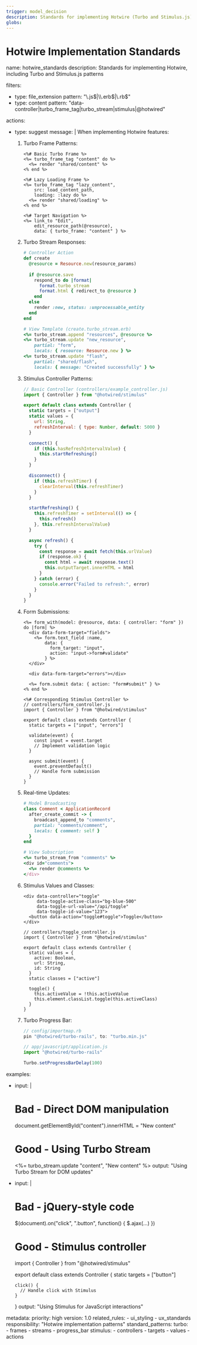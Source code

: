 ```yaml
---
trigger: model_decision
description: Standards for implementing Hotwire (Turbo and Stimulus.js) in Rails applications
globs:
---
```

# Hotwire Implementation Standards

<rule>
name: hotwire_standards
description: Standards for implementing Hotwire, including Turbo and Stimulus.js patterns

filters:
  - type: file_extension
    pattern: "\\.js$|\\.erb$|\\.rb$"
  - type: content
    pattern: "data-controller|turbo_frame_tag|turbo_stream|stimulus|@hotwired"

actions:
  - type: suggest
    message: |
      When implementing Hotwire features:

      1. Turbo Frame Patterns:
         ```erb
         <%# Basic Turbo Frame %>
         <%= turbo_frame_tag "content" do %>
           <%= render "shared/content" %>
         <% end %>

         <%# Lazy Loading Frame %>
         <%= turbo_frame_tag "lazy_content",
             src: load_content_path,
             loading: :lazy do %>
           <%= render "shared/loading" %>
         <% end %>

         <%# Target Navigation %>
         <%= link_to "Edit",
             edit_resource_path(@resource),
             data: { turbo_frame: "content" } %>
         ```

      2. Turbo Stream Responses:
         ```ruby
         # Controller Action
         def create
           @resource = Resource.new(resource_params)
           
           if @resource.save
             respond_to do |format|
               format.turbo_stream
               format.html { redirect_to @resource }
             end
           else
             render :new, status: :unprocessable_entity
           end
         end

         # View Template (create.turbo_stream.erb)
         <%= turbo_stream.append "resources", @resource %>
         <%= turbo_stream.update "new_resource",
             partial: "form",
             locals: { resource: Resource.new } %>
         <%= turbo_stream.update "flash",
             partial: "shared/flash",
             locals: { message: "Created successfully" } %>
         ```

      3. Stimulus Controller Patterns:
         ```javascript
         // Basic Controller (controllers/example_controller.js)
         import { Controller } from "@hotwired/stimulus"

         export default class extends Controller {
           static targets = ["output"]
           static values = {
             url: String,
             refreshInterval: { type: Number, default: 5000 }
           }

           connect() {
             if (this.hasRefreshIntervalValue) {
               this.startRefreshing()
             }
           }

           disconnect() {
             if (this.refreshTimer) {
               clearInterval(this.refreshTimer)
             }
           }

           startRefreshing() {
             this.refreshTimer = setInterval(() => {
               this.refresh()
             }, this.refreshIntervalValue)
           }

           async refresh() {
             try {
               const response = await fetch(this.urlValue)
               if (response.ok) {
                 const html = await response.text()
                 this.outputTarget.innerHTML = html
               }
             } catch (error) {
               console.error("Failed to refresh:", error)
             }
           }
         }
         ```

      4. Form Submissions:
         ```erb
         <%= form_with(model: @resource, data: { controller: "form" }) do |form| %>
           <div data-form-target="fields">
             <%= form.text_field :name,
                 data: {
                   form_target: "input",
                   action: "input->form#validate"
                 } %>
           </div>

           <div data-form-target="errors"></div>

           <%= form.submit data: { action: "form#submit" } %>
         <% end %>

         <%# Corresponding Stimulus Controller %>
         // controllers/form_controller.js
         import { Controller } from "@hotwired/stimulus"

         export default class extends Controller {
           static targets = ["input", "errors"]

           validate(event) {
             const input = event.target
             // Implement validation logic
           }

           async submit(event) {
             event.preventDefault()
             // Handle form submission
           }
         }
         ```

      5. Real-time Updates:
         ```ruby
         # Model Broadcasting
         class Comment < ApplicationRecord
           after_create_commit -> {
             broadcast_append_to "comments",
             partial: "comments/comment",
             locals: { comment: self }
           }
         end

         # View Subscription
         <%= turbo_stream_from "comments" %>
         <div id="comments">
           <%= render @comments %>
         </div>
         ```

      6. Stimulus Values and Classes:
         ```erb
         <div data-controller="toggle"
              data-toggle-active-class="bg-blue-500"
              data-toggle-url-value="/api/toggle"
              data-toggle-id-value="123">
           <button data-action="toggle#toggle">Toggle</button>
         </div>

         // controllers/toggle_controller.js
         import { Controller } from "@hotwired/stimulus"

         export default class extends Controller {
           static values = {
             active: Boolean,
             url: String,
             id: String
           }
           static classes = ["active"]

           toggle() {
             this.activeValue = !this.activeValue
             this.element.classList.toggle(this.activeClass)
           }
         }
         ```

      7. Turbo Progress Bar:
         ```javascript
         // config/importmap.rb
         pin "@hotwired/turbo-rails", to: "turbo.min.js"

         // app/javascript/application.js
         import "@hotwired/turbo-rails"

         Turbo.setProgressBarDelay(100)
         ```

examples:
  - input: |
      # Bad - Direct DOM manipulation
      document.getElementById("content").innerHTML = "New content"
      
      # Good - Using Turbo Stream
      <%= turbo_stream.update "content", "New content" %>
    output: "Using Turbo Stream for DOM updates"

  - input: |
      # Bad - jQuery-style code
      $(document).on("click", ".button", function() {
        $.ajax(...)
      })
      
      # Good - Stimulus controller
      import { Controller } from "@hotwired/stimulus"
      
      export default class extends Controller {
        static targets = ["button"]
        
        click() {
          // Handle click with Stimulus
        }
      }
    output: "Using Stimulus for JavaScript interactions"

metadata:
  priority: high
  version: 1.0
  related_rules:
    - ui_styling
    - ux_standards
  responsibility: "Hotwire implementation patterns"
  standard_patterns:
    turbo:
      - frames
      - streams
      - progress_bar
    stimulus:
      - controllers
      - targets
      - values
      - actions
</rule>